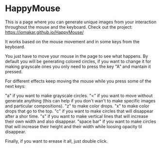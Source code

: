 # HappyMouse
This is a page where you can generate unique images from your interaction throughout the mouse and the keyboard.
Check out the project: https://jomakar.github.io/HappyMouse/

It works based on the mouse movement and in some keys from the keyboard.

You just have to move your mouse in the page to see what happens. By default you will be generating colored circles, if you want to change 
it for making grayscale ones you only need to press the key "A" and mantain it pressed.

For different effects keep moving the mouse while you press some of the next keys:

"a" if you want to make grayscale circles.
"<" if you want to move without generate anything (this can help if you don't wan't to make specific images and particular compositions).
"z" to make color drops.
"x" to make color drops that go to the top.
"c" if you want to make circles that will disappear after a shor time.
"s" if you want to make vertical lines that will increase their own width and also disappear.
"space bar" if you want to make circles that will increase their height and their width while loosing opacity til disappear.

Finally, if you want to erease it all, just double click.
